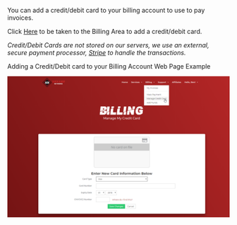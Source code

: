 You can add a credit/debit card to your billing account to use to pay invoices. 

Click [Here](https://billing.hexanenetworks.com/clientarea.php?action=creditcard) to be taken to the Billing Area to add a credit/debit card.

*Credit/Debit Cards are not stored on our servers, we use an external, secure payment processor, [Stripe](https://stripe.com/gb) to handle the transactions.*

Adding a Credit/Debit card to your Billing Account Web Page Example

![Adding Funds to your Billing Account](https://github.com/HexaneNetworks/help-assets/blob/master/assets/png/adding-a-credit-or-debit-card-to-your-billing-account.png?raw=true)